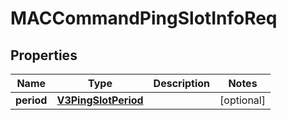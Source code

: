 
# MACCommandPingSlotInfoReq

## Properties
Name | Type | Description | Notes
------------ | ------------- | ------------- | -------------
**period** | [**V3PingSlotPeriod**](V3PingSlotPeriod.md) |  |  [optional]



